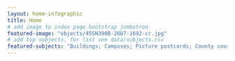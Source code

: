 ```yaml
---
layout: home-infographic
title: Home
# add image to index page bootstrap jumbotron
featured-image: "objects/45SN398B-2007-1692-cr.jpg"
# add top subjects, for list see data/subjects.csv
featured-subjects: "Buildings; Campuses; Picture postcards; County courthouses; Farms; Schools"
---
```



